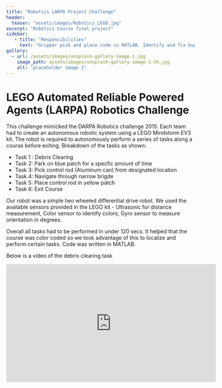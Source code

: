 ```yaml
---
title: "Robotics LARPA Project Challenge"
header:
  teaser: "assets/images/Robotics_LEGO.jpg"
excerpt: "Robotics Course final project"
sidebar:
   - title: "Responsibilities"
     text: "Gripper pick and place code in MATLAB. Identify and fix bugs in code" 
gallery:
  - url: /assets/images/unsplash-gallery-image-1.jpg 
    image_path: assets/images/unsplash-gallery-image-1-th.jpg
    alt: "placeholder image 1"
---
```


<html>
<body>

<h1>LEGO Automated Reliable Powered Agents (LARPA) Robotics Challenge</h1>
<p>
This challenge mimicked the DARPA Robotics challenge 2015. Each team had to create an autonomous robotic system using a LEGO Mindstorm EV3 kit. The robot is required to autonomously perform a series of tasks along a course before exiting. Breakdown of the tasks as shown: 

<ul>
  <li>Task 1 : Debris Clearing</li>
  <li>Task 2: Park on blue patch for a specfic amount of time</li>
  <li>Task 3: Pick control rod (Aluminum can) from designated location </li>
  <li> Task 4: Navigate through narrow brigde </li>
  <li> Task 5: Place control rod in yellow patch</li>
  <li>Task 6: Exit Course </li>
</ul>  
Our robot was a simple two wheeled differential drive robot. We used the available sensors provided in the LEGO kit - Ultrasonic for distance measurement, Color sensor to identify colors, Gyro sensor to measure orientation in degrees. 

Overall all tasks had to be performed in under 120 secs. It helped that the course was color coded so we took advantage of this to localize and perform certain tasks. Code was written in MATLAB. 

Below is a video of the debris clearing task 
<iframe width="560" height="315" src="https://www.youtube.com/embed/qQem7EBzldo" frameborder="0" allow="accelerometer; autoplay; clipboard-write; encrypted-media; gyroscope; picture-in-picture" allowfullscreen></iframe>

</p>

</body>
</html>










